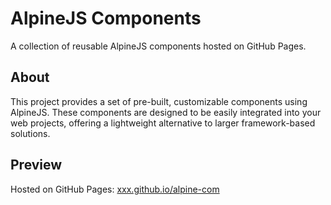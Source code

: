 # AlpineJS Components
A collection of reusable AlpineJS components hosted on GitHub Pages.

## About
This project provides a set of pre-built, customizable components using AlpineJS. These components are designed to be easily integrated into your web projects, offering a lightweight alternative to larger framework-based solutions.

## Preview
Hosted on GitHub Pages: [xxx.github.io/alpine-com](https://fartoot.github.io/Alpine-components/)